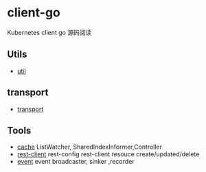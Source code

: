# client-go
Kubernetes client go 源码阅读

## Utils
- [util](/util/README.md)

## transport
- [transport](/transport/README.md)


## Tools
- [cache](/tools/cache/README.md) ListWatcher, SharedIndexInformer,Controller
- [rest-client](/tools/rest-client/README.md) rest-config rest-client resouce create/updated/delete
- [event](/tools/event-record/README.md) event broadcaster, sinker ,recorder

